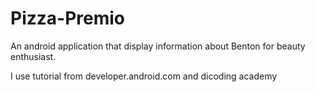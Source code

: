 # Pizza-Premio
An android application that display information about Benton for beauty enthusiast.

I use tutorial from developer.android.com and dicoding academy
